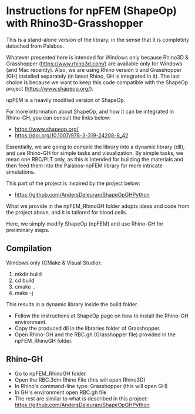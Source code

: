 # Instructions for npFEM (ShapeOp) with Rhino3D-Grasshopper

This is a stand-alone version of the library, in the sense that it is completely detached from Palabos.

Whatever presented here is intended for Windows only because Rhino3D & Grasshopper (https://www.rhino3d.com/) are available only for Windows (and Mac recently). Also, we are using Rhino version 5 and Grasshopper (GH) installed separately (in latest Rhino, GH is integrated in it). The last choice is because we want to keep this code compatible with the ShapeOp project (https://www.shapeop.org/).

npFEM is a heavily modified version of ShapeOp.

For more information about ShapeOp, and how it can be integrated in Rhino-GH, you can consult the links below:

* https://www.shapeop.org/
* https://doi.org/10.1007/978-3-319-24208-8_42

Essentially, we are going to compile the library into a dynamic library (dll), and use Rhino-GH for simple tasks and visualization. By simple tasks, we mean one RBC/PLT only, as this is intended for building the materials and then feed them into the Palabos-npFEM library for more intricate simulations.

This part of the project is inspired by the project below:

* https://github.com/AndersDeleuran/ShapeOpGHPython

What we provide in the npFEM_RhinoGH folder adopts ideas and code from the project above, and it is tailored for blood cells.

Here, we simply modify ShapeOp (npFEM) and use Rhino-GH for preliminary steps.

## Compilation

Windows only (CMake & Visual Studio):

1. mkdir build
2. cd build
3. cmake ..
4. make -j

This results in a dynamic library inside the build folder.

* Follow the instructions at ShapeOp page on how to install the Rhino-GH environment.
* Copy the produced dll in the libraries folder of Grasshopper.
* Open Rhino-GH and the RBC.gh (Grasshopper file) provided in the npFEM_RhinoGH folder.

## Rhino-GH

* Go to npFEM_RhinoGH folder
* Open the RBC.3dm Rhino File (this will open Rhino3D)
* In Rhino's command-line type: Grasshopper (this will open GH)
* In GH's environment open RBC.gh file
* The rest are similar to what is described in this project: https://github.com/AndersDeleuran/ShapeOpGHPython
